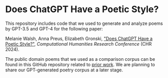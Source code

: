 # Does ChatGPT Have a Poetic Style?

This repository includes code that we used to generate and analyze poems by GPT-3.5 and GPT-4 for the following paper:

Melanie Walsh, Anna Preus, Elizabeth Gronski, ["Does ChatGPT Have a Poetic Style?"](https://arxiv.org/abs/2410.15299), *Computational Humanities Research Conference* (CHR 2024). 

The public domain poems that we used as a comparison corpus can be found in this GitHub repository related to [prior work](https://github.com/maria-antoniak/poetry-eval). We are planning to share our GPT-generated poetry corpus at a later stage. 